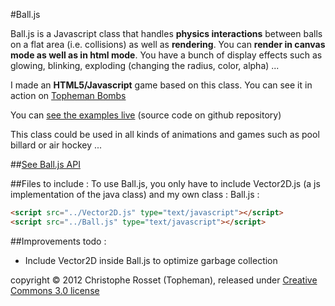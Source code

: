 #Ball.js

Ball.js is a Javascript class that handles **physics interactions** between balls on a flat area (i.e. collisions) as well as **rendering**.
You can **render in canvas mode as well as in html mode**.
You have a bunch of display effects such as glowing, blinking, exploding (changing the radius, color, alpha) ...

I made an **HTML5/Javascript** game based on this class. You can see it in action on [Topheman Bombs](http://bombs.topheman.com)

You can [see the examples live](http://labs.topheman.com/Ball) (source code on github repository)

This class could be used in all kinds of animations and games such as pool billard or air hockey ...

##[See Ball.js API](./Wiki.md)

##Files to include :
To use Ball.js, you only have to include Vector2D.js (a js implementation of the java class) and my own class : Ball.js :

```html
<script src="../Vector2D.js" type="text/javascript"></script>
<script src="../Ball.js" type="text/javascript"></script>
```

##Improvements todo :

* Include Vector2D inside Ball.js to optimize garbage collection

copyright © 2012 Christophe Rosset (Topheman), released under [Creative Commons 3.0 license](http://creativecommons.org/licenses/by-sa/3.0/)